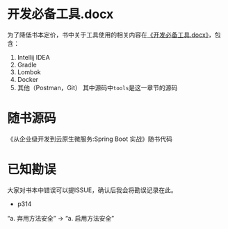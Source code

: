 # 开发必备工具.docx
为了降低书本定价，书中关于工具使用的相关内容在[《开发必备工具.docx》](https://github.com/wiselyman/spring-boot-book-source-code/blob/master/%E5%BC%80%E5%8F%91%E5%BF%85%E5%A4%87%E5%B7%A5%E5%85%B7.docx?raw=true)，包含：
1. Intellij IDEA
2. Gradle
3. Lombok
4. Docker
5. 其他（Postman，Git）
其中源码中`tools`是这一章节的源码

# 随书源码
《从企业级开发到云原生微服务:Spring Boot 实战》随书代码

# 已知勘误
大家对书本中错误可以提ISSUE，确认后我会将勘误记录在此。

- p314

“a. 弃用方法安全” -> “a. 启用方法安全”
